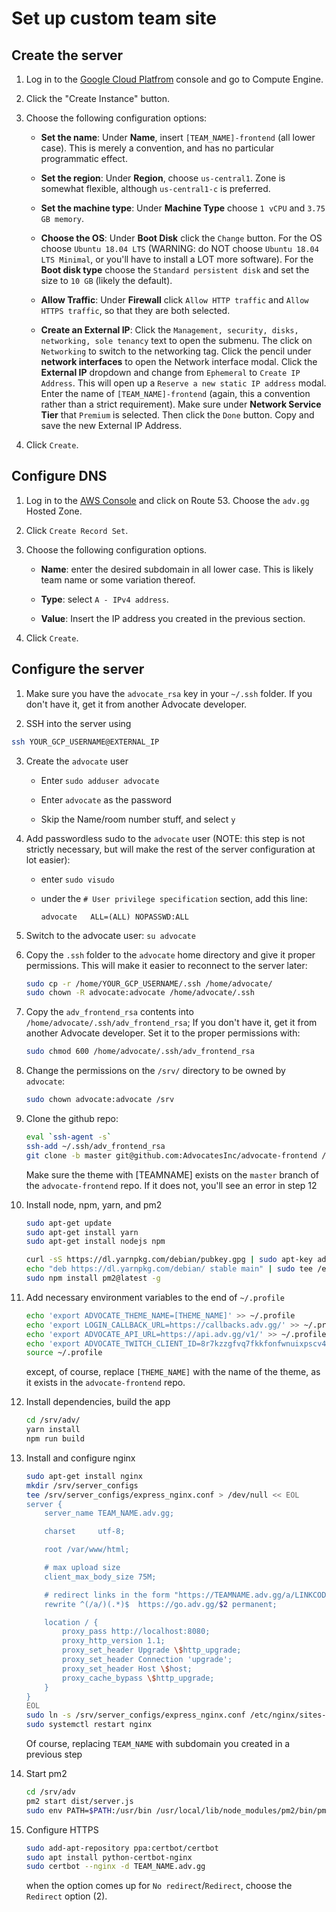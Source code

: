 # Set up custom team site

## Create the server

1. Log in to the [Google Cloud Platfrom](https://console.cloud.google.com) console and go to Compute Engine.

2. Click the "Create Instance" button.

3. Choose the following configuration options:

    - **Set the name**: Under **Name**, insert `[TEAM_NAME]-frontend` (all lower case). This is merely a convention, and has no particular programmatic effect.

    - **Set the region**: Under **Region**, choose `us-central1`.  Zone is somewhat flexible, although `us-central1-c` is preferred.

    - **Set the machine type**: Under **Machine Type** choose  `1 vCPU` and `3.75 GB memory`.

    - **Choose the OS**: Under **Boot Disk** click the `Change` button.  For the OS choose `Ubuntu 18.04 LTS` (WARNING: do NOT choose `Ubuntu 18.04 LTS Minimal`, or you'll have to install a LOT more software).  For the **Boot disk type** choose the `Standard persistent disk` and set the size to `10 GB` (likely the default).

    - **Allow Traffic**: Under **Firewall** click `Allow HTTP traffic` and `Allow HTTPS traffic`, so that they are both selected.

    - **Create an External IP**: Click the `Management, security, disks, networking, sole tenancy` text to open the submenu.  The click on `Networking` to switch to the networking tag.  Click the pencil under **network interfaces** to open the Network interface modal.  Click the **External IP** dropdown and change from `Ephemeral` to `Create IP Address`.  This will open up a `Reserve a new static IP address` modal.  Enter the name of `[TEAM_NAME]-frontend` (again, this a convention rather than a strict requirement).  Make sure under **Network Service Tier** that `Premium` is selected.  Then click the `Done` button.  Copy and save the new External IP Address.

4. Click `Create`.

## Configure DNS

1. Log in to the [AWS Console](https://console.aws.amazon.com) and click on Route 53.  Choose the `adv.gg` Hosted Zone.

2. Click `Create Record Set`.

3. Choose the following configuration options.

    - **Name**: enter the desired subdomain in all lower case.  This is likely team name or some variation thereof.

    - **Type**: select `A - IPv4 address`.

    - **Value**: Insert the IP address you created in the previous section.

4. Click `Create`.

## Configure the server

1. Make sure you have the `advocate_rsa` key in your `~/.ssh` folder.  If you don't have it, get it from another Advocate developer.

2. SSH into the server using

```bash
ssh YOUR_GCP_USERNAME@EXTERNAL_IP
```

3. Create the `advocate` user

    - Enter `sudo adduser advocate`

    - Enter `advocate` as the password

    - Skip the Name/room number stuff, and select `y`

4. Add passwordless sudo to the `advocate` user (NOTE: this step is not strictly necessary, but will make the rest of the server configuration at lot easier):

    - enter `sudo visudo`

    - under the `# User privilege specification` section, add this line:

        ```
        advocate   ALL=(ALL) NOPASSWD:ALL
        ```

5. Switch to the advocate user: `su advocate`

6. Copy the `.ssh` folder to the `advocate` home directory and give it proper permissions.  This will make it easier to reconnect to the server later:

    ```bash
    sudo cp -r /home/YOUR_GCP_USERNAME/.ssh /home/advocate/
    sudo chown -R advocate:advocate /home/advocate/.ssh
    ```

7. Copy the `adv_frontend_rsa` contents into `/home/advocate/.ssh/adv_frontend_rsa`; If you don't have it, get it from another Advocate developer. Set it to the proper permissions with:

    ```bash
    sudo chmod 600 /home/advocate/.ssh/adv_frontend_rsa
    ```

8. Change the permissions on the `/srv/` directory to be owned by `advocate`: 

    ```bash
    sudo chown advocate:advocate /srv
    ```

9. Clone the github repo:

    ```bash
    eval `ssh-agent -s`
    ssh-add ~/.ssh/adv_frontend_rsa
    git clone -b master git@github.com:AdvocatesInc/advocate-frontend /srv/adv
    ```
    
    Make sure the theme with [TEAMNAME] exists on the `master` branch of the `advocate-frontend` repo. If it does not, you'll see an error in step 12

10. Install node, npm, yarn, and pm2

    ```bash
    sudo apt-get update
    sudo apt-get install yarn
    sudo apt-get install nodejs npm

    curl -sS https://dl.yarnpkg.com/debian/pubkey.gpg | sudo apt-key add -
    echo "deb https://dl.yarnpkg.com/debian/ stable main" | sudo tee /etc/apt/sources.list.d/yarn.list
    sudo npm install pm2@latest -g
    ```

11. Add necessary environment variables to the end of `~/.profile`

    ```bash
    echo 'export ADVOCATE_THEME_NAME=[THEME_NAME]' >> ~/.profile
    echo 'export LOGIN_CALLBACK_URL=https://callbacks.adv.gg/' >> ~/.profile
    echo 'export ADVOCATE_API_URL=https://api.adv.gg/v1/' >> ~/.profile
    echo 'export ADVOCATE_TWITCH_CLIENT_ID=8r7kzzgfvq7fkkfonfwnuixpscv48c' >> ~/.profile
    source ~/.profile
    ```

    except, of course, replace `[THEME_NAME]` with the name of the theme, as it exists in the `advocate-frontend` repo.

12. Install dependencies, build the app

    ```bash
    cd /srv/adv/
    yarn install
    npm run build
    ```

13. Install and configure nginx

    ```bash
    sudo apt-get install nginx
    mkdir /srv/server_configs
    tee /srv/server_configs/express_nginx.conf > /dev/null << EOL
    server {
        server_name TEAM_NAME.adv.gg;

        charset     utf-8;

        root /var/www/html;

        # max upload size
        client_max_body_size 75M;

        # redirect links in the form "https://TEAMNAME.adv.gg/a/LINKCODE" to go.adv.gg
        rewrite ^(/a/)(.*)$  https://go.adv.gg/$2 permanent;

        location / {
            proxy_pass http://localhost:8080;
            proxy_http_version 1.1;
            proxy_set_header Upgrade \$http_upgrade;
            proxy_set_header Connection 'upgrade';
            proxy_set_header Host \$host;
            proxy_cache_bypass \$http_upgrade;
        }
    }
    EOL
    sudo ln -s /srv/server_configs/express_nginx.conf /etc/nginx/sites-enabled/
    sudo systemctl restart nginx
    ```

    Of course, replacing `TEAM_NAME` with subdomain you created in a previous step

14. Start pm2

    ```bash
    cd /srv/adv
    pm2 start dist/server.js
    sudo env PATH=$PATH:/usr/bin /usr/local/lib/node_modules/pm2/bin/pm2 startup systemd -u advocate --hp /home/advocate
    ```

15. Configure HTTPS

    ```bash
    sudo add-apt-repository ppa:certbot/certbot
    sudo apt install python-certbot-nginx
    sudo certbot --nginx -d TEAM_NAME.adv.gg
    ```

    when the option comes up for `No redirect`/`Redirect`, choose the `Redirect` option (2).
